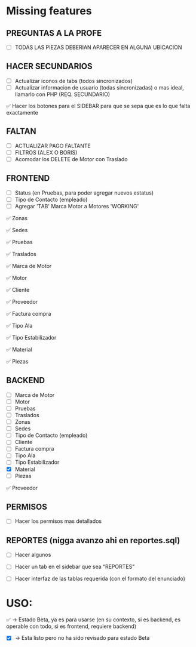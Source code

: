 # Missing features

## PREGUNTAS A LA PROFE
- [ ] TODAS LAS PIEZAS DEBERIAN APARECER EN ALGUNA UBICACION

## HACER SECUNDARIOS
- [ ] Actualizar iconos de tabs (todos sincronizados)
- [ ] Actualizar informacion de usuario (todas sincronizadas) o mas ideal, llamarlo con PHP (REQ. SECUNDARIO)

:white_check_mark: Hacer los botones para el SIDEBAR para que se sepa que es lo que falta exactamente

## FALTAN
- [ ] ACTUALIZAR PAGO FALTANTE
- [ ] FILTROS (ALEX O BORIS)
- [ ] Acomodar los DELETE de Motor con Traslado

## FRONTEND
- [ ] Status (en Pruebas, para poder agregar nuevos estatus)
- [ ] Tipo de Contacto (empleado)
- [ ] Agregar 'TAB' Marca Motor a Motores 'WORKING'

:white_check_mark: Zonas 

:white_check_mark: Sedes 

:white_check_mark: Pruebas 

:white_check_mark: Traslados

:white_check_mark: Marca de Motor 

:white_check_mark: Motor 

:white_check_mark: Cliente

:white_check_mark: Proveedor

:white_check_mark: Factura compra

:white_check_mark: Tipo Ala

:white_check_mark: Tipo Estabilizador

:white_check_mark: Material

:white_check_mark: Piezas

## BACKEND
- [ ] Marca de Motor
- [ ] Motor
- [ ] Pruebas
- [ ] Traslados
- [ ] Zonas
- [ ] Sedes
- [ ] Tipo de Contacto (empleado)
- [ ] Cliente
- [ ] Factura compra
- [ ] Tipo Ala
- [ ] Tipo Estabilizador
- [x] Material
- [ ] Piezas

:white_check_mark: Proveedor

## PERMISOS
- [ ] Hacer los permisos mas detallados

## REPORTES (nigga avanzo ahi en reportes.sql)
- [ ] Hacer algunos
- [ ] Hacer un tab en el sidebar que sea “REPORTES”
- [ ] Hacer interfaz de las tablas requerida (con el formato del enunciado)


# USO:
:white_check_mark: -> Estado Beta, ya es para usarse (en su contexto, si es backend, es operable con todo, si es frontend, requiere backend)
- [x] -> Esta listo pero no ha sido revisado para estado Beta
